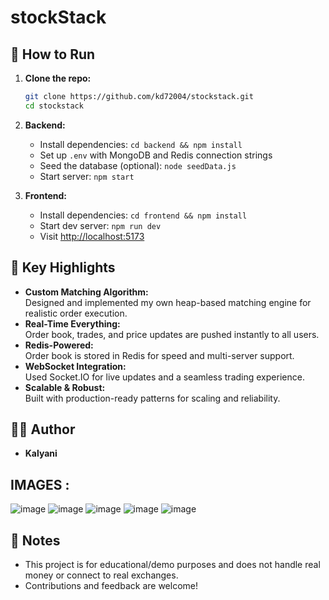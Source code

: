 # stockStack

## 📝 How to Run

1. **Clone the repo:**
   ```bash
   git clone https://github.com/kd72004/stockstack.git
   cd stockstack
   ```

2. **Backend:**
   - Install dependencies: `cd backend && npm install`
   - Set up `.env` with MongoDB and Redis connection strings
   - Seed the database (optional): `node seedData.js`
   - Start server: `npm start`

3. **Frontend:**
   - Install dependencies: `cd frontend && npm install`
   - Start dev server: `npm run dev`
   - Visit [http://localhost:5173](http://localhost:5173)

## 🧩 Key Highlights

- **Custom Matching Algorithm:**  
  Designed and implemented my own heap-based matching engine for realistic order execution.
- **Real-Time Everything:**  
  Order book, trades, and price updates are pushed instantly to all users.
- **Redis-Powered:**  
  Order book is stored in Redis for speed and multi-server support.
- **WebSocket Integration:**  
  Used Socket.IO for live updates and a seamless trading experience.
- **Scalable & Robust:**  
  Built with production-ready patterns for scaling and reliability.

## 🙋‍♂️ Author

- **Kalyani**

## IMAGES : 
![image](https://github.com/user-attachments/assets/c44fdc4c-24ba-4a2c-92a8-ab15329016f2)
![image](https://github.com/user-attachments/assets/9e9b64a7-68da-495b-bd87-2e9f1790ab48)
![image](https://github.com/user-attachments/assets/4771376a-6385-47c1-ba00-8416985883ce)
![image](https://github.com/user-attachments/assets/20418c80-3657-4673-a88f-4fa8d4d38fae)
![image](https://github.com/user-attachments/assets/8afa3eea-63f3-4dc5-92b6-419c1444ca8c)


## 📢 Notes

- This project is for educational/demo purposes and does not handle real money or connect to real exchanges.
- Contributions and feedback are welcome!
